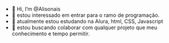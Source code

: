 - 👋 Hi, I’m @Alisonais
- 👀 estou interessado em entrar para o ramo de programação.  
- 🌱 atualmente estou estudando na Alura, html, CSS, Javascript
- 💞️ estou buscando colaborar com qualquer projeto que meu conhecimento e tempo permitir.

<!---
Alisonais/Alisonais is a ✨ special ✨ repository because its `README.md` (this file) appears on your GitHub profile.
You can click the Preview link to take a look at your changes.
--->
